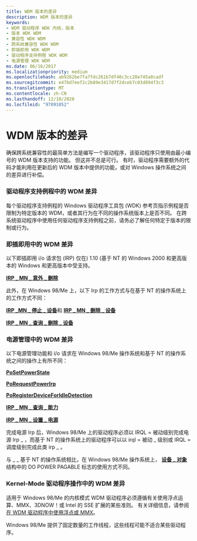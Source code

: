 ```yaml
---
title: WDM 版本的差异
description: WDM 版本的差异
keywords:
- WDM 驱动程序 WDK 内核，版本
- 版本 WDK WDM
- 兼容性 WDK WDM
- 跨系统兼容性 WDK WDM
- 即插即用 WDK WDM
- 驱动程序支持例程 WDK WDM
- 电源管理 WDK WDM
ms.date: 06/16/2017
ms.localizationpriority: medium
ms.openlocfilehash: ab9262be7fa7fdc261b7df40c3cc28e745a8cadf
ms.sourcegitcommit: e47bd7eef2c2b89e3417d7f2dceb7c03d894f3c3
ms.translationtype: MT
ms.contentlocale: zh-CN
ms.lasthandoff: 12/10/2020
ms.locfileid: "97091052"
---
```

# <a name="differences-in-wdm-versions"></a>WDM 版本的差异





确保跨系统兼容性的最简单方法是编写一个驱动程序，该驱动程序只使用由最小编号的 WDM 版本支持的功能。 但这并不总是可行。 有时，驱动程序需要额外的代码才能利用在更新后的 WDM 版本中提供的功能，或对 Windows 操作系统之间的差异进行补偿。

### <a name="wdm-differences-in-driver-support-routines"></a>驱动程序支持例程中的 WDM 差异

每个驱动程序支持例程的 Windows 驱动程序工具包 (WDK) 参考页指示例程是否限制为特定版本的 WDM，或者其行为在不同的操作系统版本上是否不同。 在跨系统驱动程序中使用任何驱动程序支持例程之前，请务必了解任何特定于版本的限制或行为。

### <a name="wdm-differences-in-plug-and-play"></a>即插即用中的 WDM 差异

以下即插即用 i/o 请求包 (IRP) 仅在) 1.10 (基于 NT 的 Windows 2000 和更高版本的 Windows 和更高版本中受支持。

[**IRP \_ MN \_ 意外 \_ 删除**](./irp-mn-surprise-removal.md)

此外，在 Windows 98/Me 上，以下 Irp 的工作方式与在基于 NT 的操作系统上的工作方式不同：

[**IRP \_MN \_ 停止 \_ 设备**](./irp-mn-stop-device.md)和 [ **IRP \_ MN \_ 删除 \_ 设备**](./irp-mn-remove-device.md)

[**IRP \_ MN \_ 查询 \_ 删除 \_ 设备**](./irp-mn-query-remove-device.md)

### <a name="wdm-differences-in-power-management"></a>电源管理中的 WDM 差异

以下电源管理功能和 i/o 请求在 Windows 98/Me 操作系统和基于 NT 的操作系统之间的操作上有所不同：

[**PoSetPowerState**](/windows-hardware/drivers/ddi/ntifs/nf-ntifs-posetpowerstate)

[**PoRequestPowerIrp**](/windows-hardware/drivers/ddi/wdm/nf-wdm-porequestpowerirp)

[**PoRegisterDeviceForIdleDetection**](/windows-hardware/drivers/ddi/ntifs/nf-ntifs-poregisterdeviceforidledetection)

[**IRP \_ MN \_ 查询 \_ 能力**](./irp-mn-query-power.md)

[**IRP \_ MN \_ 设置 \_ 电源**](./irp-mn-set-power.md)

完成电源 Irp 后，Windows 98/Me 上的驱动程序必须以 IRQL = 被动级别完成电源 Irp \_ ，而基于 NT 的操作系统上的驱动程序可以以 irql = 被动 \_ 级别或 IRQL = 调度级别完成此类 irp \_ 。

与 \_ \_ 基于 NT 的操作系统相比，在 Windows 98/Me 操作系统上， [**设备 \_ 对象**](/windows-hardware/drivers/ddi/wdm/ns-wdm-_device_object) 结构中的 DO POWER PAGABLE 标志的使用方式不同。

### <a name="wdm-differences-in-kernel-mode-driver-operation"></a>Kernel-Mode 驱动程序操作中的 WDM 差异

适用于 Windows 98/Me 的内核模式 WDM 驱动程序必须遵循有关使用浮点运算、MMX、3DNOW！或 Intel 的 SSE 扩展的某些准则。 有关详细信息，请参阅 [在 WDM 驱动程序中使用浮点或 MMX](using-floating-point-or-mmx-in-a-wdm-driver.md)。

Windows 98/Me 提供了固定数量的工作线程，这些线程可能不适合某些驱动程序。

 

